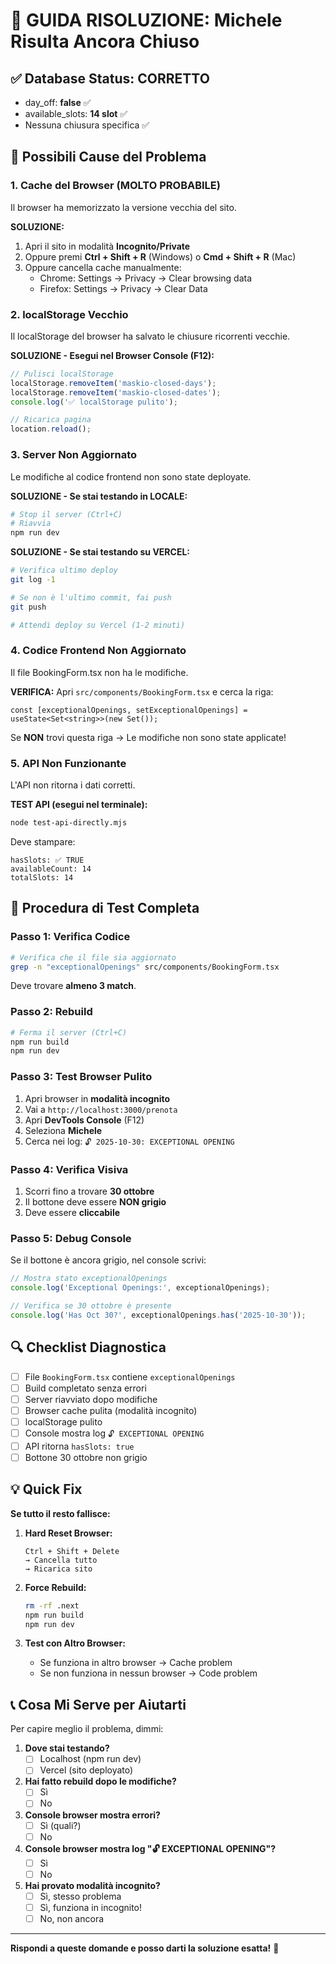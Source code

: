 # 🔧 GUIDA RISOLUZIONE: Michele Risulta Ancora Chiuso

## ✅ Database Status: CORRETTO
- day_off: **false** ✅
- available_slots: **14 slot** ✅  
- Nessuna chiusura specifica ✅

## 🎯 Possibili Cause del Problema

### 1. **Cache del Browser** (MOLTO PROBABILE)
Il browser ha memorizzato la versione vecchia del sito.

**SOLUZIONE:**
1. Apri il sito in modalità **Incognito/Private**
2. Oppure premi **Ctrl + Shift + R** (Windows) o **Cmd + Shift + R** (Mac)
3. Oppure cancella cache manualmente:
   - Chrome: Settings → Privacy → Clear browsing data
   - Firefox: Settings → Privacy → Clear Data

### 2. **localStorage Vecchio**
Il localStorage del browser ha salvato le chiusure ricorrenti vecchie.

**SOLUZIONE - Esegui nel Browser Console (F12):**
```javascript
// Pulisci localStorage
localStorage.removeItem('maskio-closed-days');
localStorage.removeItem('maskio-closed-dates');
console.log('✅ localStorage pulito');

// Ricarica pagina
location.reload();
```

### 3. **Server Non Aggiornato**
Le modifiche al codice frontend non sono state deployate.

**SOLUZIONE - Se stai testando in LOCALE:**
```bash
# Stop il server (Ctrl+C)
# Riavvia
npm run dev
```

**SOLUZIONE - Se stai testando su VERCEL:**
```bash
# Verifica ultimo deploy
git log -1

# Se non è l'ultimo commit, fai push
git push

# Attendi deploy su Vercel (1-2 minuti)
```

### 4. **Codice Frontend Non Aggiornato**
Il file BookingForm.tsx non ha le modifiche.

**VERIFICA:**
Apri `src/components/BookingForm.tsx` e cerca la riga:
```tsx
const [exceptionalOpenings, setExceptionalOpenings] = useState<Set<string>>(new Set());
```

Se **NON** trovi questa riga → Le modifiche non sono state applicate!

### 5. **API Non Funzionante**
L'API non ritorna i dati corretti.

**TEST API (esegui nel terminale):**
```bash
node test-api-directly.mjs
```

Deve stampare:
```
hasSlots: ✅ TRUE
availableCount: 14
totalSlots: 14
```

## 🧪 Procedura di Test Completa

### Passo 1: Verifica Codice
```bash
# Verifica che il file sia aggiornato
grep -n "exceptionalOpenings" src/components/BookingForm.tsx
```
Deve trovare **almeno 3 match**.

### Passo 2: Rebuild
```bash
# Ferma il server (Ctrl+C)
npm run build
npm run dev
```

### Passo 3: Test Browser Pulito
1. Apri browser in **modalità incognito**
2. Vai a `http://localhost:3000/prenota`
3. Apri **DevTools Console** (F12)
4. Seleziona **Michele**
5. Cerca nei log: `🔓 2025-10-30: EXCEPTIONAL OPENING`

### Passo 4: Verifica Visiva
1. Scorri fino a trovare **30 ottobre**
2. Il bottone deve essere **NON grigio**
3. Deve essere **cliccabile**

### Passo 5: Debug Console
Se il bottone è ancora grigio, nel console scrivi:
```javascript
// Mostra stato exceptionalOpenings
console.log('Exceptional Openings:', exceptionalOpenings);

// Verifica se 30 ottobre è presente
console.log('Has Oct 30?', exceptionalOpenings.has('2025-10-30'));
```

## 🔍 Checklist Diagnostica

- [ ] File `BookingForm.tsx` contiene `exceptionalOpenings`
- [ ] Build completato senza errori
- [ ] Server riavviato dopo modifiche
- [ ] Browser cache pulita (modalità incognito)
- [ ] localStorage pulito
- [ ] Console mostra log `🔓 EXCEPTIONAL OPENING`
- [ ] API ritorna `hasSlots: true`
- [ ] Bottone 30 ottobre non grigio

## 💡 Quick Fix

**Se tutto il resto fallisce:**

1. **Hard Reset Browser:**
   ```
   Ctrl + Shift + Delete
   → Cancella tutto
   → Ricarica sito
   ```

2. **Force Rebuild:**
   ```bash
   rm -rf .next
   npm run build
   npm run dev
   ```

3. **Test con Altro Browser:**
   - Se funziona in altro browser → Cache problem
   - Se non funziona in nessun browser → Code problem

## 📞 Cosa Mi Serve per Aiutarti

Per capire meglio il problema, dimmi:

1. **Dove stai testando?**
   - [ ] Localhost (npm run dev)
   - [ ] Vercel (sito deployato)

2. **Hai fatto rebuild dopo le modifiche?**
   - [ ] Sì
   - [ ] No

3. **Console browser mostra errori?**
   - [ ] Sì (quali?)
   - [ ] No

4. **Console browser mostra log "🔓 EXCEPTIONAL OPENING"?**
   - [ ] Sì
   - [ ] No

5. **Hai provato modalità incognito?**
   - [ ] Sì, stesso problema
   - [ ] Sì, funziona in incognito!
   - [ ] No, non ancora

---

**Rispondi a queste domande e posso darti la soluzione esatta!** 🎯
